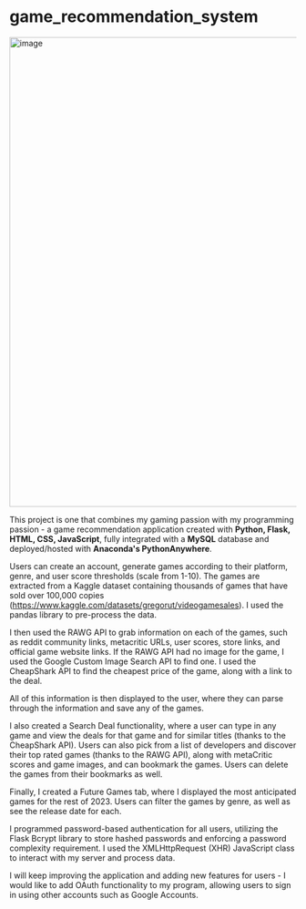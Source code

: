 # game_recommendation_system
<img width="825" alt="image" src="https://github.com/nrs20/game_recommendation_system/assets/92758174/d3e5adba-3f9b-4de3-8475-2c342a659b48">

This project is one that combines my gaming passion with my programming passion - a game recommendation application created with **Python, Flask, HTML, CSS, JavaScript**, fully integrated with a **MySQL** database and deployed/hosted with **Anaconda's PythonAnywhere**.

Users can create an account, generate games according to their platform, genre, and user score thresholds (scale from 1-10). The games are extracted from a Kaggle dataset containing thousands of games that have sold over 100,000 copies (https://www.kaggle.com/datasets/gregorut/videogamesales). I used the pandas library to pre-process the data.

I then used the RAWG API to grab information on each of the games, such as reddit community links, metacritic URLs, user scores, store links, and official game website links. If the RAWG API had no image for the game, I used the Google Custom Image Search API to find one. I used the CheapShark API to find the cheapest price of the game, along with a link to the deal. 

All of this information is then displayed to the user, where they can parse through the information and save any of the games. 

I also created a Search Deal functionality, where a user can type in any game and view the deals for that game and for similar titles (thanks to the CheapShark API). Users can also pick from a list of developers and discover their top rated games (thanks to the RAWG API), along with metaCritic scores and game images, and can bookmark the games. Users can delete the games from their bookmarks as well. 

Finally, I created a Future Games tab, where I displayed the most anticipated games for the rest of 2023. Users can filter the games by genre, as well as see the release date for each. 

I programmed password-based authentication for all users, utilizing the Flask Bcrypt library to store hashed passwords and enforcing a password complexity requirement. I used the XMLHttpRequest (XHR) JavaScript class to interact with my server and process data.

I will keep improving the application and adding new features for users - I would like to add OAuth functionality to my program, allowing users to sign in using other accounts such as Google Accounts.


